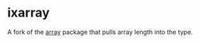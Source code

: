 # ixarray

A fork of the [array](https://github.com/idris-hackers/idris-array) package that
pulls array length into the type.
